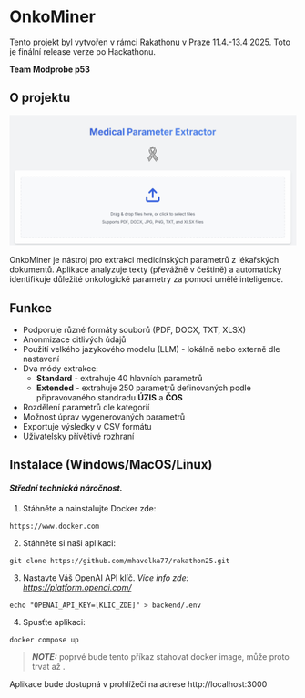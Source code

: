 # OnkoMiner

Tento projekt byl vytvořen v rámci [Rakathonu](https://www.rakathon.cz) v Praze 11.4.-13.4 2025.
Toto je finální release verze po Hackathonu.

**Team Modprobe p53**

## O projektu

![OnkoMiner screenshot](doc/image.png)

OnkoMiner je nástroj pro extrakci medicínských parametrů z lékařských dokumentů. Aplikace analyzuje texty (převážně v češtině) a automaticky identifikuje důležité onkologické parametry za pomoci umělé inteligence.

## Funkce

- Podporuje různé formáty souborů (PDF, DOCX, TXT, XLSX)
- Anonmizace citlivých údajů
- Použití velkého jazykového modelu (LLM) - lokálně nebo externě dle nastavení
- Dva módy extrakce:
  - **Standard** - extrahuje 40 hlavních parametrů
  - **Extended** - extrahuje 250 parametrů definovaných podle připravovaného standradu **ÚZIS** a **ČOS**
- Rozdělení parametrů dle kategorií
- Možnost úprav vygenerovaných parametrů
- Exportuje výsledky v CSV formátu
- Uživatelsky přívětivé rozhraní

## Instalace (Windows/MacOS/Linux)
#### *Střední technická náročnost.*

1. Stáhněte a nainstalujte Docker zde: 

```
https://www.docker.com
```

2. Stáhněte si naši aplikaci:

```
git clone https://github.com/mhavelka77/rakathon25.git 
```


3. Nastavte Váš OpenAI API klíč.
*Více info zde: https://platform.openai.com/*

```
echo "OPENAI_API_KEY=[KLIC_ZDE]" > backend/.env 
```

4. Spusťte aplikaci:

```
docker compose up
```


> **_NOTE:_** poprvé bude tento příkaz stahovat docker image, může proto trvat až .

Aplikace bude dostupná v prohlížeči na adrese http://localhost:3000

